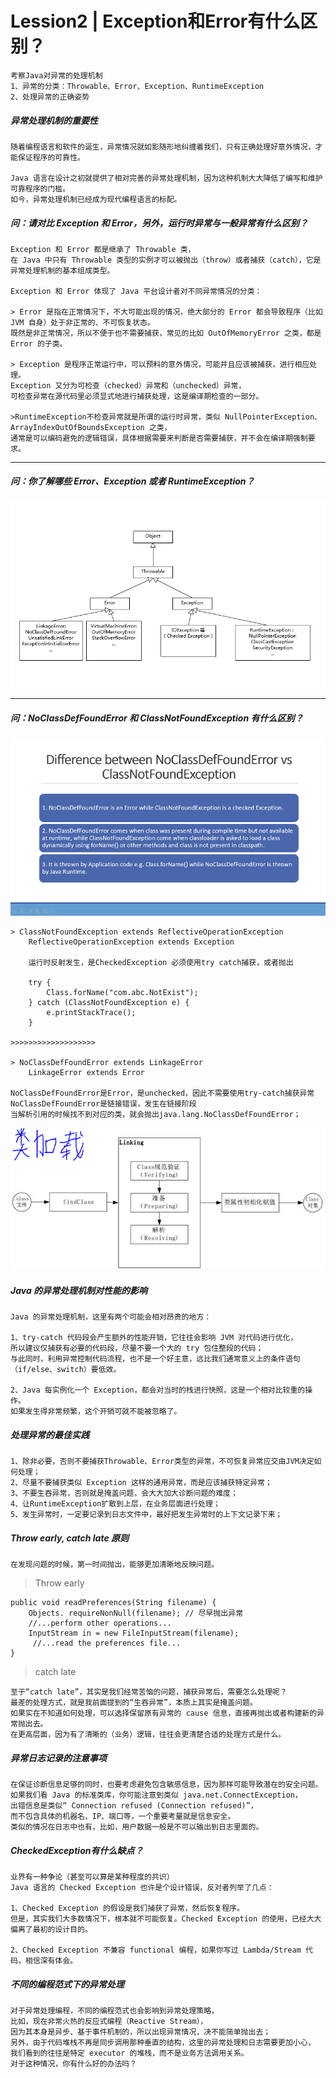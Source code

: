 # Lession2 | Exception和Error有什么区别？
	考察Java对异常的处理机制
	1、异常的分类：Throwable、Error、Exception、RuntimeException
	2、处理异常的正确姿势

##### 异常处理机制的重要性
	随着编程语言和软件的诞生，异常情况就如影随形地纠缠着我们，只有正确处理好意外情况，才能保证程序的可靠性。

	Java 语言在设计之初就提供了相对完善的异常处理机制，因为这种机制大大降低了编写和维护可靠程序的门槛。
	如今，异常处理机制已经成为现代编程语言的标配。

##### 问：请对比 Exception 和 Error，另外，运行时异常与一般异常有什么区别？
	Exception 和 Error 都是继承了 Throwable 类，
	在 Java 中只有 Throwable 类型的实例才可以被抛出（throw）或者捕获（catch），它是异常处理机制的基本组成类型。

	Exception 和 Error 体现了 Java 平台设计者对不同异常情况的分类：
	
	> Error 是指在正常情况下，不大可能出现的情况，绝大部分的 Error 都会导致程序（比如 JVM 自身）处于非正常的、不可恢复状态。
	既然是非正常情况，所以不便于也不需要捕获，常见的比如 OutOfMemoryError 之类，都是 Error 的子类。
	
	> Exception 是程序正常运行中，可以预料的意外情况，可能并且应该被捕获，进行相应处理。
	Exception 又分为可检查（checked）异常和（unchecked）异常，
	可检查异常在源代码里必须显式地进行捕获处理，这是编译期检查的一部分。
	
	>RuntimeException不检查异常就是所谓的运行时异常，类似 NullPointerException、ArrayIndexOutOfBoundsException 之类，
	通常是可以编码避免的逻辑错误，具体根据需要来判断是否需要捕获，并不会在编译期强制要求。
	
---
##### 问：你了解哪些 Error、Exception 或者 RuntimeException？
![](img/Exception.png)	

---
##### 问：NoClassDefFoundError 和 ClassNotFoundException 有什么区别？
![](img/ClassNotFoundException.png)

	> ClassNotFoundException extends ReflectiveOperationException 
		ReflectiveOperationException extends Exception 	
		
		运行时反射发生，是CheckedException 必须使用try catch捕获，或者抛出

		try {
			Class.forName("com.abc.NotExist");
		} catch (ClassNotFoundException e) {
			e.printStackTrace();
		}
	
	>>>>>>>>>>>>>>>>>>>

	> NoClassDefFoundError extends LinkageError
		LinkageError extends Error
		
	NoClassDefFoundError是Error，是unchecked，因此不需要使用try-catch捕获异常
	NoClassDefFoundError是链接错误，发生在链接阶段
	当解析引用的时候找不到对应的类，就会抛出java.lang.NoClassDefFoundError；
![](img/NoClassDefFoundError.png)


##### Java 的异常处理机制对性能的影响
	Java 的异常处理机制，这里有两个可能会相对昂贵的地方：

	1、try-catch 代码段会产生额外的性能开销，它往往会影响 JVM 对代码进行优化，
	所以建议仅捕获有必要的代码段，尽量不要一个大的 try 包住整段的代码；
	与此同时，利用异常控制代码流程，也不是一个好主意，远比我们通常意义上的条件语句（if/else、switch）要低效。
	
	2、Java 每实例化一个 Exception，都会对当时的栈进行快照，这是一个相对比较重的操作。
	如果发生得非常频繁，这个开销可就不能被忽略了。

##### 处理异常的最佳实践
	1、除非必要，否则不要捕获Throwable、Error类型的异常，不可恢复异常应交由JVM决定如何处理；
	2、尽量不要捕获类似 Exception 这样的通用异常，而是应该捕获特定异常；
	3、不要生吞异常，否则就是掩盖问题，会大大加大诊断问题的难度；
	4、让RuntimeException扩散到上层，在业务层面进行处理；
	5、发生异常时，一定要记录到日志文件中，最好把发生异常时的上下文记录下来；

##### Throw early, catch late 原则
	在发现问题的时候，第一时间抛出，能够更加清晰地反映问题。
	

> Throw early
> 
	public void readPreferences(String filename) {
	    Objects. requireNonNull(filename); // 尽早抛出异常
	    //...perform other operations... 
	    InputStream in = new FileInputStream(filename);
	     //...read the preferences file...
	}

> catch late
> 
	至于“catch late”，其实是我们经常苦恼的问题，捕获异常后，需要怎么处理呢？
	最差的处理方式，就是我前面提到的“生吞异常”，本质上其实是掩盖问题。
	如果实在不知道如何处理，可以选择保留原有异常的 cause 信息，直接再抛出或者构建新的异常抛出去。
	在更高层面，因为有了清晰的（业务）逻辑，往往会更清楚合适的处理方式是什么。

##### 异常日志记录的注意事项
	在保证诊断信息足够的同时，也要考虑避免包含敏感信息，因为那样可能导致潜在的安全问题。
	如果我们看 Java 的标准类库，你可能注意到类似 java.net.ConnectException，
	出错信息是类似“ Connection refused (Connection refused)”，
	而不包含具体的机器名、IP、端口等，一个重要考量就是信息安全。
	类似的情况在日志中也有，比如，用户数据一般是不可以输出到日志里面的。

##### CheckedException有什么缺点？
	业界有一种争论（甚至可以算是某种程度的共识）
	Java 语言的 Checked Exception 也许是个设计错误，反对者列举了几点：

	1、Checked Exception 的假设是我们捕获了异常，然后恢复程序。
	但是，其实我们大多数情况下，根本就不可能恢复。Checked Exception 的使用，已经大大偏离了最初的设计目的。

	2、Checked Exception 不兼容 functional 编程，如果你写过 Lambda/Stream 代码，相信深有体会。


##### 不同的编程范式下的异常处理
	对于异常处理编程，不同的编程范式也会影响到异常处理策略，
	比如，现在非常火热的反应式编程（Reactive Stream），
	因为其本身是异步、基于事件机制的，所以出现异常情况，决不能简单抛出去；
	另外，由于代码堆栈不再是同步调用那种垂直的结构，这里的异常处理和日志需要更加小心，
	我们看到的往往是特定 executor 的堆栈，而不是业务方法调用关系。
	对于这种情况，你有什么好的办法吗？
